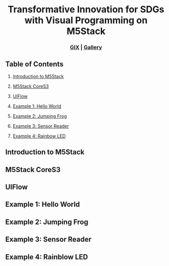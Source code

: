 <div align="center">

  # Transformative Innovation for SDGs with Visual Programming on M5Stack 
  
</div>

<h3 align="center">
    <a href="https://gix.tsinghua.edu.cn/en/">GIX</a> |
    <a href="#">Gallery</a> 
</h3>

## Table of Contents

1. [Introduction to M5Stack](#Introduction-To-M5Stack)

2. [M5Stack CoreS3](#M5Stack-CoreS3)

3. [UIFlow](#UIFlow)

4. [Example 1: Hello World](#example1)

5. [Example 2: Jumping Frog](#example2)

6. [Example 3: Sensor Reader](#example3)

7. [Example 4: Rainbow LED](#example4) 

## Introduction to M5Stack

## M5Stack CoreS3

## UIFlow

<h2 id="example1"> Example 1: Hello World </h2>

<h2 id="example2"> Example 2: Jumping Frog</h2>

<h2 id="example3"> Example 3: Sensor Reader</h2>

<h2 id="example4"> Example 4: Rainblow LED</h2>

